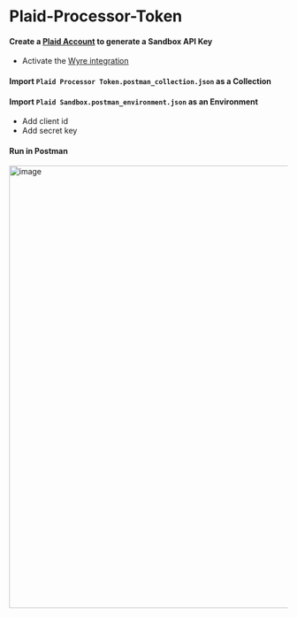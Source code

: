 # Plaid-Processor-Token

#### Create a [Plaid Account](https://dashboard.plaid.com/signup) to generate a Sandbox API Key
- Activate the [Wyre integration](https://dashboard.plaid.com/team/integrations)

#### Import `Plaid Processor Token.postman_collection.json` as a Collection

#### Import `Plaid Sandbox.postman_environment.json` as an Environment
- Add client id
- Add secret key

#### Run in Postman

<img width="800" alt="image" src="https://user-images.githubusercontent.com/104589640/169989480-ddeb8ec5-4e6f-4532-b988-0eccf8198cbc.png">
